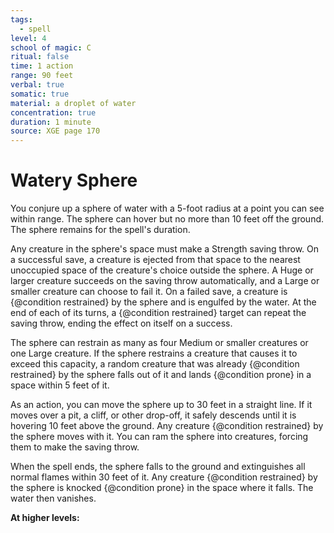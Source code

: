 ```yaml
---
tags:
  - spell
level: 4
school of magic: C
ritual: false
time: 1 action
range: 90 feet
verbal: true
somatic: true
material: a droplet of water
concentration: true
duration: 1 minute
source: XGE page 170
---
```

# Watery Sphere
You conjure up a sphere of water with a 5-foot radius at a point you can see within range. The sphere can hover but no more than 10 feet off the ground. The sphere remains for the spell's duration.

Any creature in the sphere's space must make a Strength saving throw. On a successful save, a creature is ejected from that space to the nearest unoccupied space of the creature's choice outside the sphere. A Huge or larger creature succeeds on the saving throw automatically, and a Large or smaller creature can choose to fail it. On a failed save, a creature is {@condition restrained} by the sphere and is engulfed by the water. At the end of each of its turns, a {@condition restrained} target can repeat the saving throw, ending the effect on itself on a success.

The sphere can restrain as many as four Medium or smaller creatures or one Large creature. If the sphere restrains a creature that causes it to exceed this capacity, a random creature that was already {@condition restrained} by the sphere falls out of it and lands {@condition prone} in a space within 5 feet of it.

As an action, you can move the sphere up to 30 feet in a straight line. If it moves over a pit, a cliff, or other drop-off, it safely descends until it is hovering 10 feet above the ground. Any creature {@condition restrained} by the sphere moves with it. You can ram the sphere into creatures, forcing them to make the saving throw.

When the spell ends, the sphere falls to the ground and extinguishes all normal flames within 30 feet of it. Any creature {@condition restrained} by the sphere is knocked {@condition prone} in the space where it falls. The water then vanishes.

**At higher levels:** 